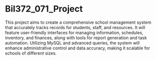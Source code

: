 # Bil372_071_Project
This project aims to create a comprehensive school management system that accurately tracks records for students, staff, and resources. It will feature user-friendly interfaces for managing information, schedules, inventory, and finances, along with tools for report generation and task automation. Utilizing MySQL and advanced queries, the system will enhance administrative control and data accuracy, making it scalable for schools of different sizes.
